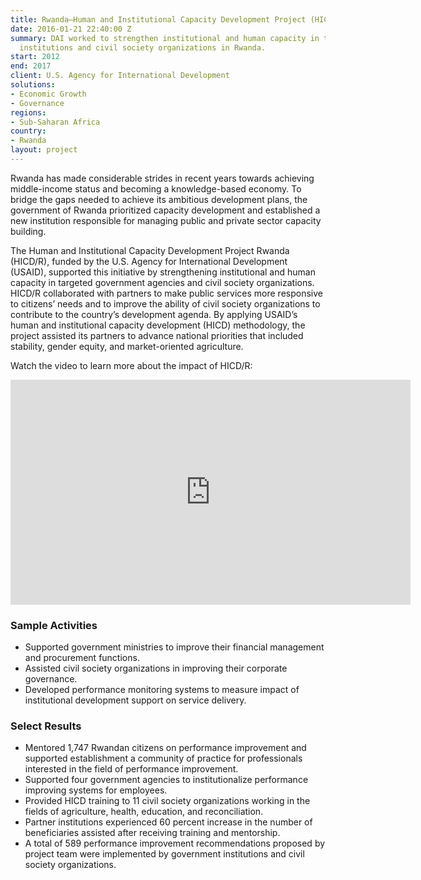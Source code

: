 ```yaml
---
title: Rwanda—Human and Institutional Capacity Development Project (HICD/R)
date: 2016-01-21 22:40:00 Z
summary: DAI worked to strengthen institutional and human capacity in targeted government
  institutions and civil society organizations in Rwanda.
start: 2012
end: 2017
client: U.S. Agency for International Development
solutions:
- Economic Growth
- Governance
regions:
- Sub-Saharan Africa
country:
- Rwanda
layout: project
---
```


Rwanda has made considerable strides in recent years towards achieving middle-income status and becoming a knowledge-based economy. To bridge the gaps needed to achieve its ambitious development plans, the government of Rwanda prioritized capacity development and established a new institution responsible for managing public and private sector capacity building.

The Human and Institutional Capacity Development Project Rwanda (HICD/R), funded by the U.S. Agency for International Development (USAID), supported this initiative by strengthening institutional and human capacity in targeted government agencies and civil society organizations. HICD/R collaborated with partners to make public services more responsive to citizens’ needs and to improve the ability of civil society organizations to contribute to the country’s development agenda. By applying USAID’s human and institutional capacity development (HICD) methodology, the project assisted its partners to advance national priorities that included stability, gender equity, and market-oriented agriculture.

Watch the video to learn more about the impact of HICD/R:

<iframe src="https://player.vimeo.com/video/222202347" width="640" height="360" frameborder="0" webkitallowfullscreen mozallowfullscreen allowfullscreen></iframe>

### Sample Activities
* Supported government ministries to improve their financial management and procurement functions.
* Assisted civil society organizations in improving their corporate governance.
* Developed performance monitoring systems to measure impact of institutional development support on service delivery.

### Select Results
* Mentored 1,747 Rwandan citizens on performance improvement and supported establishment a community of practice for professionals interested in the field of performance improvement.
* Supported four government agencies to institutionalize performance improving systems for employees.
* Provided HICD training to 11 civil society organizations working in the fields of agriculture, health, education, and reconciliation.
* Partner institutions experienced 60 percent increase in the number of beneficiaries assisted after receiving training and mentorship.
* A total of 589 performance improvement recommendations proposed by project team were implemented by government institutions and civil society organizations.
